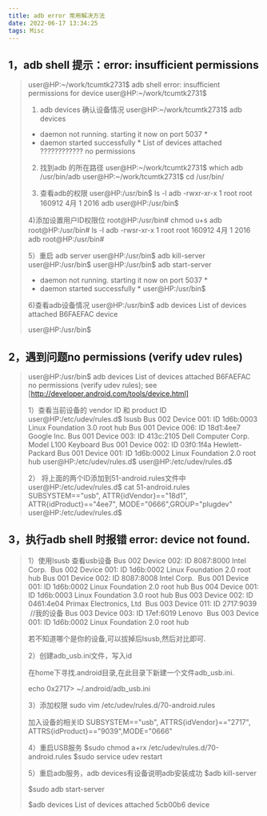 ```yaml
---
title: adb error 常用解决方法
date: 2022-06-17 13:34:25
tags: Misc
---
```

## 1，adb shell 提示：error: insufficient permissions
> user@HP:~/work/tcumtk2731\$ adb shell
> error: insufficient permissions for device
> user@HP:~/work/tcumtk2731\$
> 
> 1) adb devices 确认设备情况
> user@HP:~/work/tcumtk2731\$ adb devices
> * daemon not running. starting it now on port 5037 *
> * daemon started successfully *
> List of devices attached
> ????????????	no permissions
> 
> 2) 找到adb 的所在路径
> user@HP:~/work/tcumtk2731\$ which adb
> /usr/bin/adb
> user@HP:~/work/tcumtk2731\$ cd /usr/bin/
> 
> 3) 查看adb的权限
> user@HP:/usr/bin\$ ls -l adb
> -rwxr-xr-x 1 root root 160912 4月   1  2016 adb
> user@HP:/usr/bin\$
> 
> 4)添加设置用户ID权限位
> root@HP:/usr/bin# chmod u+s adb
> root@HP:/usr/bin# ls -l adb
> -rwsr-xr-x 1 root root 160912 4月   1  2016 adb
> root@HP:/usr/bin#
> 
> 5）重启 adb server
> user@HP:/usr/bin\$ adb kill-server
> user@HP:/usr/bin\$
> user@HP:/usr/bin\$ adb start-server
> * daemon not running. starting it now on port 5037 *
> * daemon started successfully *
> user@HP:/usr/bin\$
> 
> 6)查看adb设备情况
> user@HP:/usr/bin\$ adb devices
> List of devices attached
> B6FAEFAC	device
> 
> user@HP:/usr/bin\$

## 2，遇到问题no permissions (verify udev rules)
> user@HP:/usr/bin\$ adb devices
> List of devices attached
> B6FAEFAC	no permissions (verify udev rules); see [http://developer.android.com/tools/device.html]
> 
> 1）查看当前设备的 vendor ID 和 product ID
> user@HP:/etc/udev/rules.d\$ lsusb
> Bus 002 Device 001: ID 1d6b:0003 Linux Foundation 3.0 root hub
> Bus 001 Device 006: ID 18d1:4ee7 Google Inc.
> Bus 001 Device 003: ID 413c:2105 Dell Computer Corp. Model L100 Keyboard
> Bus 001 Device 002: ID 03f0:1f4a Hewlett-Packard
> Bus 001 Device 001: ID 1d6b:0002 Linux Foundation 2.0 root hub
> user@HP:/etc/udev/rules.d\$
> user@HP:/etc/udev/rules.d\$
> 
> 2） 将上面的两个ID添加到51-android.rules文件中
> user@HP:/etc/udev/rules.d\$ cat 51-android.rules
> SUBSYSTEM=="usb", ATTR{idVendor}=="18d1", ATTR{idProduct}=="4ee7", MODE="0666",GROUP="plugdev"
> user@HP:/etc/udev/rules.d\$



## 3，执行adb shell 时报错 error: device not found.
> 1）使用lsusb 查看usb设备
> Bus 002 Device 002: ID 8087:8000 Intel Corp. 
> Bus 002 Device 001: ID 1d6b:0002 Linux Foundation 2.0 root hub
> Bus 001 Device 002: ID 8087:8008 Intel Corp. 
> Bus 001 Device 001: ID 1d6b:0002 Linux Foundation 2.0 root hub
> Bus 004 Device 001: ID 1d6b:0003 Linux Foundation 3.0 root hub
> Bus 003 Device 002: ID 0461:4e04 Primax Electronics, Ltd 
> Bus 003 Device 011: ID 2717:9039  //我的设备
> Bus 003 Device 003: ID 17ef:6019 Lenovo 
> Bus 003 Device 001: ID 1d6b:0002 Linux Foundation 2.0 root hub
> 
> 若不知道哪个是你的设备,可以拔掉后lsusb,然后对比即可.
> 
> 2）创建adb_usb.ini文件，写入id
> 
> 在home下寻找.android目录,在此目录下新建一个文件adb_usb.ini.
> 
> echo 0x2717> ~/.android/adb_usb.ini
> 
> 3）添加权限
> sudo vim /etc/udev/rules.d/70-android.rules
> 
> 加入设备的相关ID
> SUBSYSTEM=="usb", ATTRS{idVendor}=="2717", ATTRS{idProduct}=="9039",MODE="0666"
> 
> 4）重启USB服务
> \$sudo chmod a+rx /etc/udev/rules.d/70-android.rules
> \$sudo service udev restart
> 
> 5）重启adb服务，adb devices有设备说明adb安装成功
> \$adb kill-server
> 
> \$sudo adb start-server
> 
> \$adb devices
> List of devices attached
> 5cb00b6 device


